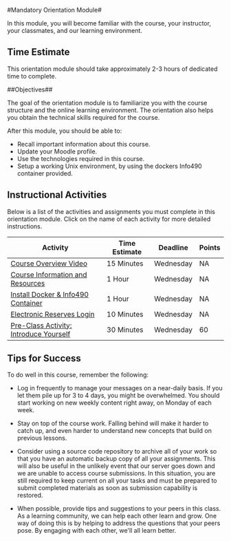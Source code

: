 #Mandatory Orientation Module#

In this module, you will become familiar with the course, your
instructor, your classmates, and our learning environment.

## Time Estimate ##

This orientation module should take approximately 2-3 hours of dedicated
time to complete.

##Objectives##

The goal of the orientation module is to familiarize you with the course
structure and the online learning environment. The orientation also
helps you obtain the technical skills required for the course.

After this module, you should be able to:

- Recall important information about this course.
- Update your Moodle profile.
- Use the technologies required in this course.
- Setup a working Unix environment, by using the dockers Info490 container provided.

## Instructional Activities ##

Below is a list of the activities and assignments you must complete in
this orientation module. Click on the name of each activity for more
detailed instructions.

|Activity|Time Estimate|Deadline|Points|
|-----|---|---|---|
|[Course Overview Video](https://mediaspace.illinois.edu/media/Course+Information+Video/1_z8jtrmz2)|15 Minutes|Wednesday|NA|
|[Course Information and Resources](syllabus.md)|1 Hour|Wednesday|NA|
|[Install Docker & Info490 Container](docker_orientation.md)|1 Hour|Wednesday|NA|
|[Electronic Reserves Login](Electronic-Reserves-Login.md)|10 Minutes|Wednesday|NA|
|[Pre-Class Activity: Introduce Yourself](Pre-Class_Activity.md)|30 Minutes|Wednesday|60|


## Tips for Success ##

To do well in this course, remember the following:

- Log in frequently to manage your messages on a near-daily basis. If
you let them pile up for 3 to 4 days, you might be overwhelmed. You
should start working on new weekly content right away, on Monday of each
week.

- Stay on top of the course work. Falling behind will make it harder to
catch up, and even harder to understand new concepts that build on
previous lessons.

- Consider using a source code repository to archive all of your work so
that you have an automatic backup copy of all your assignments. This
will also be useful in the unlikely event that our server goes down and
we are unable to access course submissions. In this situation, you are
still required to keep current on all your tasks and must be prepared to
submit completed materials as soon as submission capability is restored.

- When possible, provide tips and suggestions to your peers in this
class. As a learning community, we can help each other learn and grow.
One way of doing this is by helping to address the questions that your
peers pose. By engaging with each other, we'll all learn better.
